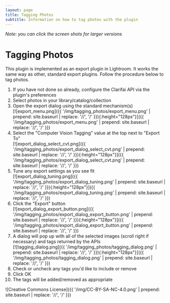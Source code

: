 ```yaml
---
layout: page
title: Tagging Photos
subtitle: Information on how to tag photos with the plugin
---
```


*Note: you can click the screen shots for larger versions*

# Tagging Photos
This plugin is implemented as an export plugin in Lightroom. It works the same way as other, standard export plugins. Follow the procedure below to tag photos.

1. If you have not done so already, configure the Clarifai API via the plugin's preferences
1. Select photos in your library/catalog/collection
1. Open the export dialog using the standard mechanism(s)  
    [![export_menu.png]({{ '/img/tagging_photos/export_menu.png' | prepend: site.baseurl | replace: '//', '/' }}){:height="128px"}]({{ '/img/tagging_photos/export_menu.png' | prepend: site.baseurl | replace: '//', '/' }})
1. Select the "Computer Vision Tagging" value at the top next to "Export To"  
    [![export_dialog_select_cvt.png]({{ '/img/tagging_photos/export_dialog_select_cvt.png' | prepend: site.baseurl | replace: '//', '/' }}){:height="128px"}]({{ '/img/tagging_photos/export_dialog_select_cvt.png' | prepend: site.baseurl | replace: '//', '/' }})
1. Tune any export settings as you see fit  
    [![export_dialog_tuning.png]({{ '/img/tagging_photos/export_dialog_tuning.png' | prepend: site.baseurl | replace: '//', '/' }}){:height="128px"}]({{ '/img/tagging_photos/export_dialog_tuning.png' | prepend: site.baseurl | replace: '//', '/' }})
1. Click the "Export" button  
    [![export_dialog_export_button.png]({{ '/img/tagging_photos/export_dialog_export_button.png' | prepend: site.baseurl | replace: '//', '/' }}){:height="128px"}]({{ '/img/tagging_photos/export_dialog_export_button.png' | prepend: site.baseurl | replace: '//', '/' }})
1. A dialog will pop up with all of the selected images (scroll right if necessary) and tags returned by the APIs  
    [![tagging_dialog.png]({{ '/img/tagging_photos/tagging_dialog.png' | prepend: site.baseurl | replace: '//', '/' }}){:height="128px"}]({{ '/img/tagging_photos/tagging_dialog.png' | prepend: site.baseurl | replace: '//', '/' }})
1. Check or uncheck any tags you'd like to include or remove
1. Click OK
1. The tags will be added/removed as appropriate

![Creative Commons License]({{ '/img/CC-BY-SA-NC-4.0.png' | prepend: site.baseurl | replace: '//', '/' }})